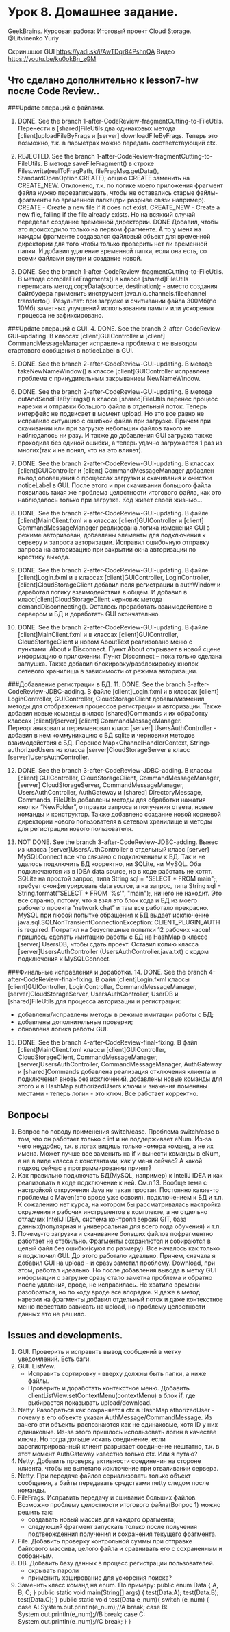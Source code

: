 # Урок 8. Домашнее задание. 
GeekBrains. Курсовая работа: Итоговый проект Cloud Storage.
@Litvinenko Yuriy

Скриншшот GUI https://yadi.sk/i/AwTDqr84PshnQA
Видео https://youtu.be/ku0okBn_zGM

## Что сделано дополнительно к lesson7-hw после Code Review..
###Update операций с файлами.
1.	DONE. See the branch 1-after-CodeReview-fragmentCutting-to-FileUtils. 
Перенести в [shared]FileUtils два одинаковых метода [client]uploadFileByFrags и [server] downloadFileByFrags.
Теперь это возможно, т.к. в парметрах можно передать соответствующий ctx.

2.	REJECTED. See the branch 1-after-CodeReview-fragmentCutting-to-FileUtils.
В методе saveFileFragment() в строке 
Files.write(realToFragPath, fileFragMsg.getData(), StandardOpenOption.CREATE); 
опцию CREATE заменить на CREATE_NEW.
Отклонено, т.к. по логике моего приложения фрагмент файла нужно перезаписывать, чтобы не оставались старые файлы-фрагменты во временной папке(при разрыве связи например).
CREATE - Create a new file if it does not exist.
CREATE_NEW - Create a new file, failing if the file already exists.
Но на всяккий случай переделал создание временной директории. 
DONE Добавил, чтобы это происходило только на первом фрагменте. А то у меня на каждом фрагменте создавался файловый объект для временной директории для того чтобы только проверить нет ли временной папки.
И добавил удаление временной папки, если она есть, со всеми файлами внутри и создание новой.

3.	DONE. See the branch 1-after-CodeReview-fragmentCutting-to-FileUtils.
В методе compileFileFragments() в классе [shared]FileUtils переписать метод copyData(source, destination); - вместо создания байтбуфера применить инструмент java.nio.channels.filechannel transferto(). 
Результат: при загрузке и считывании файла 300Мб(по 10Мб) заметных улучшений использования памяти или ускорения процесса не зафиксировано.

###Update операций с GUI.
4.	DONE. See the branch 2-after-CodeReview-GUI-updating.
В классах [client]GUIController и  [client] CommandMessageManager исправлена проблема с не выводом стартового сообщения в noticeLabel в GUI.

5.	DONE. See the branch 2-after-CodeReview-GUI-updating.
В методе takeNewNameWindow() в классе [client]GUIController исправлена проблема с принудительным закрыванием NewNameWindow.

6.	DONE. See the branch 2-after-CodeReview-GUI-updating.
В методе cutAndSendFileByFrags() в классе [shared]FileUtils перенес процесс нарезки и отправки большого файла в отдельный поток. Теперь интерфейс не подвисает в момент upload.
Но это все равно не исправило ситуацию с ошибкой файла при загрузке. Причем при скачивании или при загрузке небольших файлов такого не наблюдалось ни разу. И также до добавления GUI загрузка также проходила без единой ошибки, а теперь удачно загружается 1 раз из многих(так и не понял, что на это влияет).

7.	DONE. See the branch 2-after-CodeReview-GUI-updating.
В классах [client]GUIController и  [client] CommandMessageManager добавлен вывод оповещения о процессах загрузки и скачивания и очистки noticeLabel в GUI.
После этого и при скачивании большого файла появилась такая же проблема целостности итогового файла, как это наблюдалось только при загрузке. Код живет своей жизнью...

8.	DONE. See the branch 2-after-CodeReview-GUI-updating.
В файле [client]MainClient.fxml и в классах [client]GUIController и [client] CommandMessageManager реализована логика изменения GUI в режиме авторизован, добавлены элементы для подключения к серверу и запроса авторизации.
Исправил ошибочную отправку запроса на авторизацию при закрытии окна авторизации по крестику выхода.

9.	DONE. See the branch 2-after-CodeReview-GUI-updating.
В файле [client]Login.fxml и в классах [client]GUIController, LoginController, [client]CloudStorageClient добавил поля регистрации в authWindow и даработал логику взаимодействия в общем. И добавил в класс[client]CloudStorageClient черновик метода demandDisconnecting(). Осталось проработать взаимодействие с сервером и БД и доработать GUI окончательно.

10.	DONE. See the branch 2-after-CodeReview-GUI-updating.
В файле [client]MainClient.fxml и в классах [client]GUIController, CloudStorageClient и новом AboutText реализовано меню с пунктами: About и Disconnect. 
Пункт About открывает в новой сцене информацию о приложении. 
Пункт Disconnect – пока только сделана заглушка.
Также добавил блокировку/разблокировку кнопок сетевого хранилища в зависимости от режима авторизации.

###Добавление регистрации в БД.
11.	DONE. See the branch 3-after-CodeReview-JDBC-adding.
В файле [client]Login.fxml и в классах [client] LoginController, GUIController, CloudStorageClient добавил/изменил методы для отображения процессов регистрации и авторизации. 
Также добавил новые команды в класс [shared]Commands и их обработку классах [client]/[server] [client] CommandMessageManager. Переорганизовал и переименовал класс [server] UsersAuthController - добавил в нем коммуникацию с БД sqlite и черновики методов взаимодействия с БД.
Перенес Map<ChannelHandlerContext, String> authorizedUsers из класса [server]CloudStorageServer в класс [server]UsersAuthController.

12.	DONE. See the branch 3-after-CodeReview-JDBC-adding.
В классы [client] GUIController, CloudStorageClient, CommandMessageManager, 
[server] CloudStorageServer, CommandMessageManager, UsersAuthController, AuthGateway и
[shared] DirectoryMessage, Commands, FileUtils добавлены методы для обработки нажатия кнопки “NewFolder”, отправки запроса и получения ответа, новые команды и конструктор. 
Также добавлено создание новой корневой директории нового пользователя в сетевом хранилище и методы для регистрации нового пользователя.

13.	NOT DONE. See the branch 3-after-CodeReview-JDBC-adding.
Вынес из класса [server]UsersAuthController в отдельный класс [server] MySQLConnect все что связано с подключением к БД. Так и не удалось подключить БД корректно, ни SQLite, ни MySQL. Оба подключаются из в IDEA data source, но в коде работать не хотят. 
SQLite на простой запрос, типа String sql = "SELECT * FROM main";, требует сконфигурировать data source, а на запрос, типа String sql = String.format("SELECT * FROM '%s'", "main");, ничего не находит. Это все странно, потому, что я взял это блок кода и БД из моего рабочего проекта “network chat” и там все работало прекрасно.
MySQL при любой попытке обращения к БД выдает исключение java.sql.SQLNonTransientConnectionException: CLIENT_PLUGIN_AUTH is required. 
Потратил на безуспешные попытки 12 рабочих часов!
пришлось сделать имитацию работы с БД на HashMap в классе [server] UsersDB, чтобы сдать проект.
Оставил копию класса [server]UsersAuthController (UsersAuthController.java.txt) с кодом подключения к MySQLConnect.


###Финальные исправления и доработки.
14.	DONE. See the branch 4-after-CodeReview-final-fixing.
В файл [client]Login.fxml классы [client]GUIController, LoginController, CommandMessageManager, 
[server]CloudStorageServer, UsersAuthController, UserDB и
[shared]FileUtils для процесса авторизации и регистрации:
- добавлены/исправлены методы в режиме имитации работы с БД; 
- добавлены дополнительные проверки;
- обновлена логика работы GUI.

15. DONE. See the branch 4-after-CodeReview-final-fixing.
    В файл [client]MainClient.fxml классы [client]GUIController, CloudStorageClient, CommandMessageManager, 
    [server]UsersAuthController, CommandMessageManager, AuthGateway и
    [shared]Commands добавлена реализация отключения клиента и подключения вновь
    без исключений, добавлены новые команды для этого и в HashMap authorizedUsers
    ключи и значения поменяны местами - теперь логин - это ключ. 
    Все работает корректно.

## Вопросы
1. Вопрос по поводу применения switch/case.
   Проблема switch/case в том, что он работает только с int и не поддерживает eNum. Из-за чего неудобно, т.к. в логах видишь только номера команд, а не их имена.
   Может лучше все заменить на if и вынести команды в eNum, а не в виде класса с константами, как у меня сейчас?
   А какой подход сейчас в программировании принят?
2. Как правильно подключать БД(MySQL, например) к InteliJ IDEA и 
как реализовать в коде подключение к ней.
См.п.13.
Вообще тема с настройкой откружения Java не такая простая. 
Постоянно какие-то проблемы с Maven(это вроде уже освоил), 
подключением к БД и т.п.
К сожалению нет курса, на котором бы рассматривалась настройка окружения и рабочих инструментов 
в комплекте, а не отдельно отладчик InteliJ IDEA, система контроля версий GIT, 
база данных(популярная и универсальная для всего года обучения) и т.п.
3. Почему-то загрузка и скачивание больших файлов пофрагментно работает не стабильно.
Фрагменты сохраняются и собираются в целый файл без ошибки(суюя по размеру).
Все началось как только я подключил GUI. До этого работало идеально. 
Причем, сначала я добавил GUI на upload - и сразу заметил проблему. 
Download, при этом, работал идеально. Но после добавления вывода в метку GUI информации о загрузке
сразу стало заметна проблема и обратно после удаления, вроде, не исправилась.
Не хватило времени разобраться, но по коду вроде все впорядке. Я даже в метод нарезки на фрагменты 
добавил отдельный поток и даже контекстное меню перестало зависать на upload, но проблему целостности 
данных это не решило.


## Issues and developments.
1. GUI. Проверить и исправить вывод сообщений в метку уведомлений. Есть баги.
2. GUI. ListVew. 
	- Исправить сортировку - вверху должны быть папки, а ниже файлы. 
	- Проверить и доработать контекстное меню. Добавить clientListView.setContextMenu(contextMenu) в блок if, где выбирается показывать 		upload/download.
3. Netty. Разобраться как сохраняется ctx в HashMap athorizedUser - почему в его объекте указан AuthMessage/CommandMessage. Из зачего эти объекты распознаются как не одинаковые, хотя ID у них одинаковые. Из-за этого пришлось использовать логин в качестве ключа. Но тогда дольше искать соединение, если зарегистрированный клиент разрывает соединение нештатно, т.к. в этот момент AuthGateway известно только ctx. 
Или я путаю?
4. Netty. Добавить проверку активности соединения на стороне клиента, чтобы не вылетало исключение при отваливании сервера.
5. Netty. При передаче файлов сериализовать только объект сообщения, а байты передавать средствами netty следом после команды.
6. FileFrags. Исправить передачу и сшивание больших файлов. Возможно проблему целостности итогового файла(Вопрос 1) можно решить так:
	- создавать новый массив для каждого фрагмента;
	- следующий фрагмент запускать только после получения подтвержденния получения и сохранения текущего фрагмента.
7. File. Добавить проверку контрольной суммы при отправке байтового массива, целого файла и сравнивать его с сохраненным и собранным.
8. DB. Добавить базу данных в процесс регистрации пользователей.
	- скрывать пароли
	- применить хэширование для ускорения поиска?
9. Заменить класс команд на enum. По примеру:
    public enum Data {
        A, B, C;
    }
    public static void main(String[] args) {
        test(Data.A);
        test(Data.B);
        test(Data.C);
    }
    public static void test(Data e_num){
        switch (e_num) {
            case A:
                System.out.println(e_num);//A
                break;
            case B:
                System.out.println(e_num);//B
                break;
            case C:
                System.out.println(e_num);//C
                break;
        }
    }
